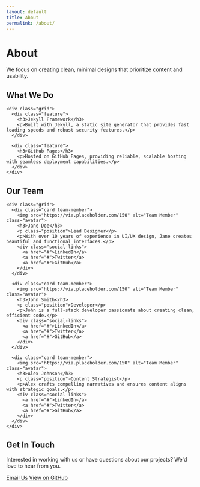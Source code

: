 ```yaml
---
layout: default
title: About
permalink: /about/
---
```


<div class="about-section">
  <h1>About</h1>
  
  <p class="lead">We focus on creating clean, minimal designs that prioritize content and usability.</p>

  <div class="card">
    <h2>What We Do</h2>
    
    <div class="grid">
      <div class="feature">
        <h3>Jekyll Framework</h3>
        <p>Built with Jekyll, a static site generator that provides fast loading speeds and robust security features.</p>
      </div>
      
      <div class="feature">
        <h3>GitHub Pages</h3>
        <p>Hosted on GitHub Pages, providing reliable, scalable hosting with seamless deployment capabilities.</p>
      </div>
    </div>
  </div>
  
  <div class="team-section">
    <h2>Our Team</h2>
    
    <div class="grid">
      <div class="card team-member">
        <img src="https://via.placeholder.com/150" alt="Team Member" class="avatar">
        <h3>Jane Doe</h3>
        <p class="position">Lead Designer</p>
        <p>With over 10 years of experience in UI/UX design, Jane creates beautiful and functional interfaces.</p>
        <div class="social-links">
          <a href="#">LinkedIn</a>
          <a href="#">Twitter</a>
          <a href="#">GitHub</a>
        </div>
      </div>
      
      <div class="card team-member">
        <img src="https://via.placeholder.com/150" alt="Team Member" class="avatar">
        <h3>John Smith</h3>
        <p class="position">Developer</p>
        <p>John is a full-stack developer passionate about creating clean, efficient code.</p>
        <div class="social-links">
          <a href="#">LinkedIn</a>
          <a href="#">Twitter</a>
          <a href="#">GitHub</a>
        </div>
      </div>
      
      <div class="card team-member">
        <img src="https://via.placeholder.com/150" alt="Team Member" class="avatar">
        <h3>Alex Johnson</h3>
        <p class="position">Content Strategist</p>
        <p>Alex crafts compelling narratives and ensures content aligns with strategic goals.</p>
        <div class="social-links">
          <a href="#">LinkedIn</a>
          <a href="#">Twitter</a>
          <a href="#">GitHub</a>
        </div>
      </div>
    </div>
  </div>
  
  <div class="cta-section">
    <h2>Get In Touch</h2>
    <p>Interested in working with us or have questions about our projects? We'd love to hear from you.</p>
    <div class="button-group">
      <a href="mailto:{{ site.email }}" class="button">Email Us</a>
      <a href="https://github.com/{{ site.github_username }}/{{ site.baseurl | split: '/' | last }}" class="button secondary">View on GitHub</a>
    </div>
  </div>
</div> <!-- End of about-section -->
